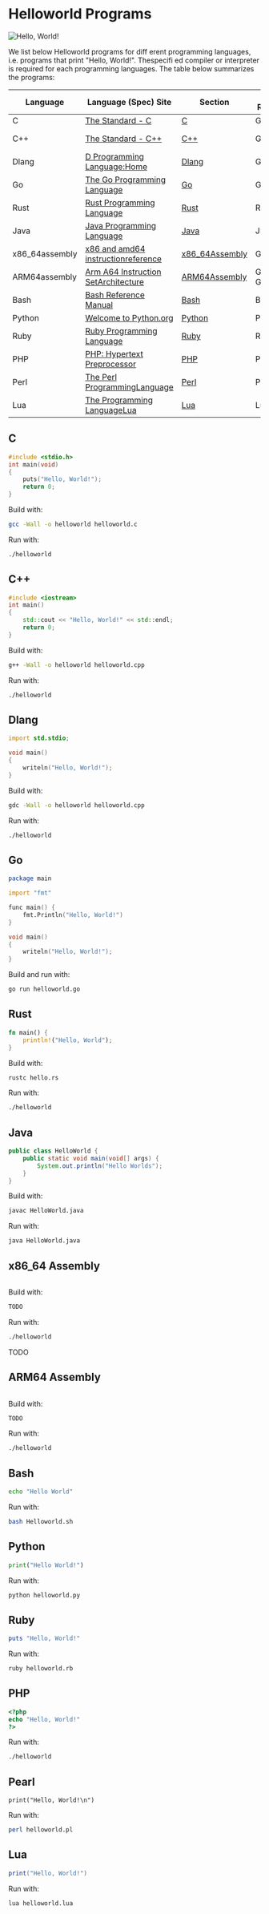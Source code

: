 # Helloworld Programs

![Hello, World!](./helloworld.png)

We list below Helloworld programs for diff erent programming languages, i.e. programs that print "Hello, World!". Thespecifi ed compiler or interpreter is required for each programming languages.
The table below summarizes the programs:

| Language | Language (Spec) Site | Section | Build / RunToolchain | Debian / UbuntuPackages | 
| --- | --- | --- | --- | --- |
| C | [The Standard - C]() | [C]() | GCC | build-essential |
| C++ | [The Standard - C++]() | [C++]() | GCC/G++ | build-essential, g++ |
| Dlang | [D Programming Language:Home]() | [Dlang]() | GCC / GDC | build-essential, gdc |
| Go | [The Go Programming Language]() | [Go]() | Go | golang |
| Rust | [Rust Programming Language]() | [Rust]() | Rust (Crate) | rustlang |
| Java | [Java Programming Language]() | [Java]() | JDK | openjdk-17-jdk |
| x86_64assembly | [x86 and amd64 instructionreference]() | [x86_64Assembly]() | GCC / GAS | build-essential |
| ARM64assembly | [Arm A64 Instruction SetArchitecture]() | [ARM64Assembly]() | GCC / GAS(AArch64) | build-essential |
| Bash | [Bash Reference Manual]() | [Bash]() | Bash | bash |
| Python | [Welcome to Python.org]() | [Python]() | Python | python |
| Ruby | [Ruby Programming Language]() | [Ruby]() | Ruby | ruby |
| PHP | [PHP: Hypertext Preprocessor]() | [PHP]() | PHP | php |
| Perl | [The Perl ProgrammingLanguage]() | [Perl]() | Perl | perl |
| Lua | [The Programming LanguageLua]() | [Lua]() | Lua | lua |

## C
```c
#include <stdio.h>
int main(void)
{
    puts("Hello, World!");
    return 0;
}
```

Build with:
```bash
gcc -Wall -o helloworld helloworld.c
```

Run with:
```bash
./helloworld
```

## C++
```cpp
#include <iostream>
int main()
{
    std::cout << "Hello, World!" << std::endl;
    return 0;
}
```

Build with:
```bash
g++ -Wall -o helloworld helloworld.cpp
```

Run with:
```bash
./helloworld
```

## Dlang
```d
import std.stdio;

void main()
{
    writeln("Hello, World!");
}
```

Build with:
```bash
gdc -Wall -o helloworld helloworld.cpp
```

Run with:
```bash
./helloworld
```

## Go
```d
package main

import "fmt"

func main() {
    fmt.Println("Hello, World!")
}

void main()
{
    writeln("Hello, World!");
}
```

Build and run with:
```bash
go run helloworld.go
```

## Rust
```rust
fn main() {
    println!("Hello, World");
}
```

Build with:

```bash
rustc hello.rs
```

Run with:

```bash
./helloworld
```


## Java
```java
public class HelloWorld {
    public static void main(void[] args) {
        System.out.println("Hello Worlds");
    }
}
```

Build with:

```bash
javac HelloWorld.java
```

Run with:

```bash
java HelloWorld.java
```

## x86_64 Assembly
```asm
```

Build with:
```bash
TODO
```

Run with:
```bash
./helloworld
```

TODO

## ARM64 Assembly
```asm
```

Build with:
```bash
TODO
```

Run with:
```bash
./helloworld
```

## Bash

```bash
echo "Hello World"
```

Run with:

```bash
bash Helloworld.sh
```

## Python
```python
print("Hello World!")
```

Run with:
```bash
python helloworld.py
```

## Ruby
```ruby
puts "Hello, World!"
```

Run with:
```bash
ruby helloworld.rb
```

## PHP
```php
<?php
echo "Hello, World!"
?>
```

Run with:
```bash
./helloworld
```

## Pearl
```pearl
print("Hello, World!\n")
```

Run with:
```bash
perl helloworld.pl
```

## Lua

```lua
print("Hello, World!")
```

Run with:

```bash
lua helloworld.lua
```